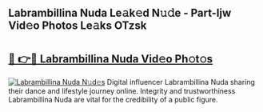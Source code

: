 ## Labrambillina Nuda Le𝚊k𝚎d N𝚞𝚍e - Part-ljw Vid𝚎o Photos Le𝚊ks OTzsk

# <h2><a href="http://fbbkvq.evod.top/?m=Labrambillina+Nuda">🔗 👉🔴 Labrambillina Nuda Vid𝚎o Ph𝚘t𝚘s</a></h2>

[![Labrambillina Nuda N𝚞d𝚎s](https://i.imgur.com/8V9OHl7.gif)](http://fbbkvq.evod.top/?m=Labrambillina+Nuda)
Digital influencer Labrambillina Nuda sharing their dance and lifestyle journey online. Integrity and trustworthiness Labrambillina Nuda are vital for the credibility of a public figure. 

